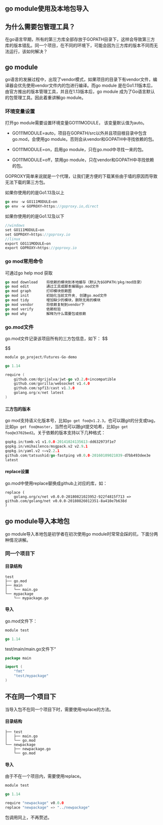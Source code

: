 ## go module使用及本地包导入

## 为什么需要包管理工具？

在go语言早期，所有的第三方库全部存放于GOPATH目录下，这样会导致第三方库的版本错乱。同一个项目，在不同的环境下，可能会因为三方库的版本不同而无法运行，该如何解决？

## go module

go语言的发展过程中，出现了vendor模式，如果项目的目录下有vendor文件，编译器会优先使用vendor文件内的包进行编译。而go module 是在Go1.11版本后，由官方推出的版本管理工具，并且在1.13版本后，go module 成为了Go语言默认的包管理工具。因此着重讲解go module。

### 环境变量设置

打开go module需要设置环境变量GO111MODULE， 该变量默认值为auto。

- GO111MODULE=auto，项目在GOPATH/src以外并且项目根目录中包含go.mod，会使用go module。否则会从vendor和GOPATH中寻找依赖的包。

- GO111MODULE=on，启用go module，只在go.mod中寻找一来的包。

- GO111MODULE=off，禁用go module，只在vendor和GOPATH中寻找依赖的包。

GOPROXY简单来说就是一个代理，让我们更方便的下载某些由于墙的原因而导致无法下载的第三方包。

如果你使用的的是Go1.13及以上

```go
go env -w GO111MODULE=on
go env -w GOPROXY=https://goproxy.io,direct
```

如果你使用的的是Go1.12及以下

```go
//windows
set GO111MODULE=on
set GOPROXY=https://goproxy.io
//linux
export GO111MODULE=on
export GOPROXY=https://goproxy.io
```

### go mod常用命令

可通过go help mod 获取

```go
go mod download    将依赖的模块到本地缓存（默认为$GOPATH/pkg/mod目录）
go mod edit        通过工具或脚本编辑go.mod文件
go mod graph       打印模块依赖图
go mod init        初始化当前文件夹, 创建go.mod文件
go mod tidy        增加缺少的模块，删除无用的模块
go mod vendor      将依赖复制到vendor下
go mod verify      依赖校验
go mod why         解释为什么需要包或依赖
```

### go.mod文件

go.mod文件记录该项目所有的三方包信息，如下：
$$

$$

```go
module go_project/Futures-Go-demo

go 1.14

require (
	github.com/dgrijalva/jwt-go v3.2.0+incompatible
	github.com/gorilla/websocket v1.4.0
	github.com/spf13/cast v1.3.0
	golang.org/x/net latest
)
```

#### 三方包的版本

go mod支持语义化版本号，比如`go get foo@v1.2.3`，也可以跟git的分支或tag，比如`go get foo@master`，当然也可以跟git提交哈希，比如`go get foo@e3702bed2`。关于依赖的版本支持以下几种格式：

```go
gopkg.in/tomb.v1 v1.0.0-20141024135613-dd632973f1e7
gopkg.in/vmihailenco/msgpack.v2 v2.9.1
gopkg.in/yaml.v2 <=v2.2.1
github.com/tatsushid/go-fastping v0.0.0-20160109021039-d7bb493dee3e
latest
```

#### replace设置

go.mod中使用replace替换成github上对应的库，如：

```
replace (
	golang.org/x/net v0.0.0-20180821023952-922f4815f713 => github.com/golang/net v0.0.0-20180826012351-8a410e7b638d
)
```

## go module导入本地包

go module导入本地包是初学者在初次使用go module时常常会踩的坑，下面分两种情况讲解。

### 同一个项目下

#### 目录结构

```
test
├── go.mod
├── main
│	└── main.go
└── mypackage
    └── mypackage.go
```

#### 导入

go.mod文件下：

```go
module test

go 1.14
```

test/main/main.go文件下“

```go
package main

import (
	"fmt"
	"test/mypackage"
)
```

## 不在同一个项目下

当导入包不在同一个项目下时，需要使用replace的方法。

#### 目录结构

```
├── test
│   ├── main.go
│   └── go.mod
└── newpackage
    ├── newpackage.go
    └── go.mod

```

#### 导入

由于不在一个项目内，需要使用replace。

```go
module test

go 1.14

require "newpackage" v0.0.0
replace "newpackage" => "../newpackage"
```

包调用同上，不再赘述。